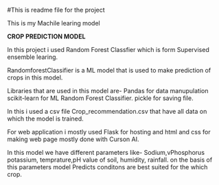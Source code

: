#This is readme file for the project

This is my Machile learing model

<b> CROP PREDICTION MODEL </b>

In this project i used Random Forest Classfier which is form Supervised ensemble learing.

RandomforestClassifier is a ML model that is used to make prediction of crops in this model.

Libraries that are used in this model are-
Pandas for data manupulation
scikit-learn for ML Random Forest Classifier.
pickle for saving  file.

In this i used a csv file Crop_recommendation.csv that have all data on which 
the model is trained.

For web application i mostly used Flask for hosting
and html and css for making web page mostly done with Curson AI.

In this model we have different parameters like-
Sodium,vPhosphorus potassium, temprature,pH value of soil, humidity, rainfall.
on the basis of this parameters model Predicts conditons are best suited for the which crop.



